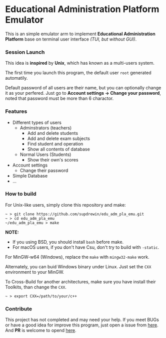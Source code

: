 # Educational Administration Platform Emulator

This is an simple emulator arm to implement
**Educational Administration Platform**
base on terminal user interface
_(TUI, but without GUI)_.

### Session Launch

This idea is **inspired** by **Unix**,
which has known as a multi-users system.

The first time you launch this program,
the default user `root` generated automatily.

Default password of all users are their name,
but you can optionally change it as your perfered.
Just go to **Account settings -> Change your password**,
noted that password must be more than 6 charactor.

### Features

- Different types of users
	- Adminstrators (teachers)
		- Add and delete students
		- Add and delete exam subjects
		- Find student and operation
		- Show all contents of database
	- Normal Users (Students)
		- Show their own's scores
- Account settings
	- Change their password
- Simple Database
- ...

### How to build

For Unix-like users,
simply clone this repository and make:

``` shell
~ > git clone https://github.com/supdrewin/edu_adm_pla_emu.git
~ > cd edu_adm_pla_emu
~/edu_adm_pla_emu > make
```

**NOTE:**
- If you using BSD,
  you should install `bash` before make.
- For macOS users,
  if you don't have Csu,
  don't try to build with `-static`.

For MinGW-w64 (Windows),
replace the `make` with `mingw32-make` work.

Alternately,
you can buid Windows binary under Linux.
Just set the `CXX` environment to your MinGW.

To Cross-Build for another architectures,
make sure you have install their Toolkits,
than change the `CXX`.

``` shell
~ > export CXX=/path/to/your/c++
```

### Contribute

This project has not completed and may need your help.
If you meet BUGs or have a good idea for improve this program,
just open a issue from
[here](https://github.com/supdrewin/edu_adm_pla_emu/issues).
And **PR** is welcome to opend
[here](https://github.com/supdrewin/edu_adm_pla_emu/pulls).
